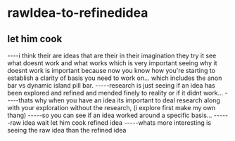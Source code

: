 # rawIdea-to-refinedidea
let him cook
----
----i think their are ideas that are their in their imagination they try it see what doesnt work and what works which is very important seeing why it doesnt 
work is important because now you know how you're starting to establish a clarity of basis you need to work on... which includes the anon bar vs dynamic island pill bar.
-----research is just seeing if an idea has been explored and refined and mended finely to reality or if it didnt work...
-----thats why when you have an idea its important to deal research along with your exploration without the research, (i explore first make my own thang)
-----so you can see if an idea worked around a specific basis...
------raw idea wait let him cook refined idea
-----whats more interesting is seeing the raw idea than the refined idea
